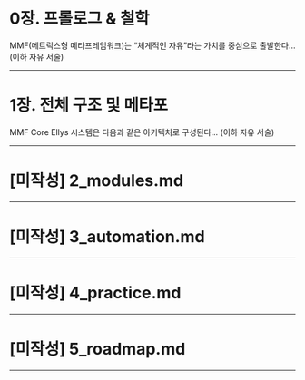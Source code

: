 # 0장. 프롤로그 & 철학

MMF(메트릭스형 메타프레임워크)는 “체계적인 자유”라는 가치를 중심으로 출발한다...
(이하 자유 서술)


---

# 1장. 전체 구조 및 메타포

MMF Core Ellys 시스템은 다음과 같은 아키텍처로 구성된다...
(이하 자유 서술)


---

# [미작성] 2_modules.md

---

# [미작성] 3_automation.md

---

# [미작성] 4_practice.md

---

# [미작성] 5_roadmap.md

---

